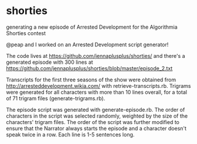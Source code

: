 # shorties
generating a new episode of Arrested Development for the Algorithmia Shorties contest

@peap and I worked on an Arrested Development script generator!

The code lives at https://github.com/jennaplusplus/shorties/ and there's a generated episode with 300 lines at https://github.com/jennaplusplus/shorties/blob/master/episode_2.txt

Transcripts for the first three seasons of the show were obtained from http://arresteddevelopment.wikia.com/ with retrieve-transcripts.rb. Trigrams were generated for all characters with more than 10 lines overall, for a total of 71 trigram files (generate-trigrams.rb).

The episode script was generated with generate-episode.rb. The order of characters in the script was selected randomly, weighted by the size of the characters' trigram files. The order of the script was further modified to ensure that the Narrator always starts the episode and a character doesn't speak twice in a row. Each line is 1-5 sentences long.
